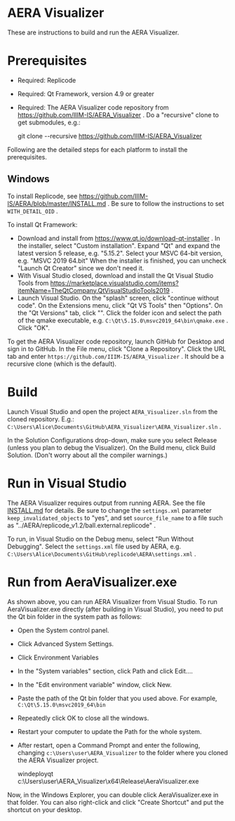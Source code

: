 AERA Visualizer
===============

These are instructions to build and run the AERA Visualizer.

Prerequisites
=============

* Required: Replicode
* Required: Qt Framework, version 4.9 or greater
* Required: The AERA Visualizer code repository from https://github.com/IIIM-IS/AERA_Visualizer . Do a "recursive" clone to get submodules, e.g.:

    git clone --recursive https://github.com/IIIM-IS/AERA_Visualizer

Following are the detailed steps for each platform to install the prerequisites.

## Windows
To install Replicode, see https://github.com/IIIM-IS/AERA/blob/master/INSTALL.md . Be sure
to follow the instructions to set `WITH_DETAIL_OID` .

To install Qt Framework:

* Download and install from https://www.qt.io/download-qt-installer . In the
  installer, select "Custom installation". Expand "Qt" and expand the latest version 5 release,
  e.g. "5.15.2". Select your MSVC 64-bit version, e.g. "MSVC 2019 64.bit" When the installer is
  finished, you can uncheck "Launch Qt Creator" since we don't need it. 
* With Visual Studio closed, download and install the Qt Visual Studio Tools from
  https://marketplace.visualstudio.com/items?itemName=TheQtCompany.QtVisualStudioTools2019 .
* Launch Visual Studio. On the "splash" screen, click "continue without code". On the Extensions menu, click 
  "Qt VS Tools" then "Options". On the "Qt Versions" tab, click "<add new Qt version>". Click the folder icon and 
  select the path of the qmake executable, e.g. `C:\Qt\5.15.0\msvc2019_64\bin\qmake.exe` . Click "OK".

To get the AERA Visualizer code repository, launch GitHub for Desktop and sign in to GitHub. In the File menu, 
click "Clone a Repository". Click the URL tab and enter `https://github.com/IIIM-IS/AERA_Visualizer` . 
It should be a recursive clone (which is the default).

Build
=====
Launch Visual Studio and open the project `AERA_Visualizer.sln` from the cloned repository. E.g.:
`C:\Users\Alice\Documents\GitHub\AERA_Visualizer\AERA_Visualizer.sln` .

In the Solution Configurations drop-down, make sure you select Release (unless you plan to debug the Visualizer).
On the Build menu, click Build Solution. (Don't worry about all the compiler warnings.)

Run in Visual Studio
====================

The AERA Visualizer requires output from running AERA. See the file [INSTALL.md](https://github.com/IIIM-IS/AERA/blob/master/INSTALL.md)
for details. Be sure to change the `settings.xml` parameter `keep_invalidated_objects` to "yes", and set
`source_file_name` to a file such as "../AERA/replicode_v1.2/ball.external.replicode" .

To run, in Visual Studio on the Debug menu, select "Run Without Debugging". Select the `settings.xml` file used by AERA, e.g.
`C:\Users\Alice\Documents\GitHub\replicode\AERA\settings.xml` .

Run from AeraVisualizer.exe
===========================

As shown above, you can run AERA Visualizer from Visual Studio. To run AeraVisualizer.exe directly (after building in Visual Studio),
you need to put the Qt bin folder in the system path as follows:

* Open the System control panel.
* Click Advanced System Settings.
* Click Environment Variables
* In the "System variables" section, click Path and click Edit....
* In the "Edit environment variable" window, click New.
* Paste the path of the Qt bin folder that you used above. For example, `C:\Qt\5.15.0\msvc2019_64\bin`
* Repeatedly click OK to close all the windows.
* Restart your computer to update the Path for the whole system.
* After restart, open a Command Prompt and enter the following, changing `c:\Users\user\AERA_Visualizer` to
  the folder where you cloned the AERA Visualizer project.

    windeployqt c:\Users\user\AERA_Visualizer\x64\Release\AeraVisualizer.exe

Now, in the Windows Explorer, you can double click AeraVisualizer.exe in that folder. You can also right-click and click
"Create Shortcut" and put the shortcut on your desktop.
